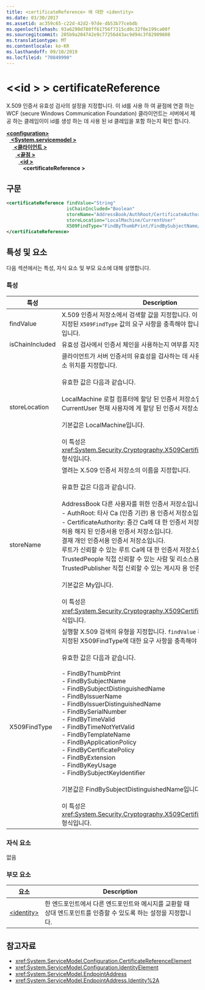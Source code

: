 ```yaml
---
title: <certificateReference> 에 대한 <identity>
ms.date: 03/30/2017
ms.assetid: ac359c65-c22d-42d2-97de-db53b77cebdb
ms.openlocfilehash: 93a6290d780ff61756f7315cd0c32f0e199ca00f
ms.sourcegitcommit: 205b9a204742e9c77256d43ac9d94c3f82909808
ms.translationtype: MT
ms.contentlocale: ko-KR
ms.lasthandoff: 09/10/2019
ms.locfileid: "70849990"
---
```

# <a name="certificatereference-for-identity"></a>\<\<id > > certificateReference
X.509 인증서 유효성 검사의 설정을 지정합니다. 이 id를 사용 하 여 끝점에 연결 하는 WCF (secure Windows Communication Foundation) 클라이언트는 서버에서 제공 하는 클레임이이 id를 생성 하는 데 사용 된 id 클레임을 포함 하는지 확인 합니다.  
  
[ **\<configuration>** ](../configuration-element.md)\
&nbsp;&nbsp;[ **\<System.servicemodel >** ](system-servicemodel.md)\
&nbsp;&nbsp;&nbsp;&nbsp;[ **\<클라이언트 >** ](client.md)\
&nbsp;&nbsp;&nbsp;&nbsp;&nbsp;&nbsp;[ **\<끝점 >** ](endpoint-of-client.md)\
&nbsp;&nbsp;&nbsp;&nbsp;&nbsp;&nbsp;&nbsp;&nbsp;[ **\<id >** ](identity.md)\
&nbsp;&nbsp;&nbsp;&nbsp;&nbsp;&nbsp;&nbsp;&nbsp;&nbsp;&nbsp; **\<certificateReference >**  
  
## <a name="syntax"></a>구문  
  
```xml  
<certificateReference findValue="String"
                      isChainIncluded="Boolean"
                      storeName="AddressBook/AuthRoot/CertificateAuthority/Disallowed/My/Root/TrustedPeople/TrustedPublisher"
                      storeLocation="LocalMachine/CurrentUser"
                      X509FindType="FindByThumbPrint/FindBySubjectName/FindBySubjectDistinguishedName/FindByIssuerName/FindByIssuerDistinguishedName/FindBySerialNumber/FindByTimeValid/FindByTimeNotYetValid/FindByTemplateName/FindByApplicationPolicy/FindByCertificatePolicy/FindByExtension/FindByKeyUsage/FindBySubjectKeyIdentifier">
</certificateReference>
```  
  
## <a name="attributes-and-elements"></a>특성 및 요소  
 다음 섹션에서는 특성, 자식 요소 및 부모 요소에 대해 설명합니다.  
  
### <a name="attributes"></a>특성  
  
|특성|Description|  
|---------------|-----------------|  
|findValue|X.509 인증서 저장소에서 검색할 값을 지정합니다. 이 특성에 포함된 형식은 지정된 `X509FindType` 값의 요구 사항을 충족해야 합니다. 기본값은 빈 문자열입니다.|  
|isChainIncluded|유효성 검사에서 인증서 체인을 사용하는지 여부를 지정하는 부울 값입니다.|  
|storeLocation|클라이언트가 서버 인증서의 유효성을 검사하는 데 사용할 수 있는 인증서 저장소 위치를 지정합니다.<br /><br /> 유효한 값은 다음과 같습니다.<br /><br /> LocalMachine 로컬 컴퓨터에 할당 된 인증서 저장소입니다.<br />CurrentUser 현재 사용자에 게 할당 된 인증서 저장소입니다.<br /><br /> 기본값은 LocalMachine입니다.<br /><br /> 이 특성은 <xref:System.Security.Cryptography.X509Certificates.StoreLocation> 형식입니다.|  
|storeName|열려는 X.509 인증서 저장소의 이름을 지정합니다.<br /><br /> 유효한 값은 다음과 같습니다.<br /><br /> AddressBook 다른 사용자를 위한 인증서 저장소입니다.<br />-   AuthRoot: 타사 Ca (인증 기관) 용 인증서 저장소입니다.<br />-   CertificateAuthority: 중간 Ca에 대 한 인증서 저장소입니다.<br />허용 해지 된 인증서용 인증서 저장소입니다.<br />결재 개인 인증서용 인증서 저장소입니다.<br />루트가 신뢰할 수 있는 루트 Ca에 대 한 인증서 저장소입니다.<br />TrustedPeople 직접 신뢰할 수 있는 사람 및 리소스용 인증서 저장소입니다.<br />TrustedPublisher 직접 신뢰할 수 있는 게시자 용 인증서 저장소입니다.<br /><br /> 기본값은 My입니다.<br /><br /> 이 특성은 <xref:System.Security.Cryptography.X509Certificates.StoreName> 형식입니다.|  
|X509FindType|실행할 X.509 검색의 유형을 지정합니다. `findValue` 특성에 포함된 형식은 지정된 X509FindType에 대한 요구 사항을 충족해야 합니다.<br /><br /> 유효한 값은 다음과 같습니다.<br /><br /> -   FindByThumbPrint<br />-   FindBySubjectName<br />-   FindBySubjectDistinguishedName<br />-   FindByIssuerName<br />-   FindByIssuerDistinguishedName<br />-   FindBySerialNumber<br />-   FindByTimeValid<br />-   FindByTimeNotYetValid<br />-   FindByTemplateName<br />-   FindByApplicationPolicy<br />-   FindByCertificatePolicy<br />-   FindByExtension<br />-   FindByKeyUsage<br />-   FindBySubjectKeyIdentifier<br /><br /> 기본값은 FindBySubjectDistinguishedName입니다.<br /><br /> 이 특성은 <xref:System.Security.Cryptography.X509Certificates.X509FindType> 형식입니다.|  
  
### <a name="child-elements"></a>자식 요소  
 없음  
  
### <a name="parent-elements"></a>부모 요소  
  
|요소|Description|  
|-------------|-----------------|  
|[\<identity>](identity.md)|한 엔드포인트에서 다른 엔드포인트와 메시지를 교환할 때 상대 엔드포인트를 인증할 수 있도록 하는 설정을 지정합니다.|  
  
## <a name="see-also"></a>참고자료

- <xref:System.ServiceModel.Configuration.CertificateReferenceElement>
- <xref:System.ServiceModel.Configuration.IdentityElement>
- <xref:System.ServiceModel.EndpointAddress>
- <xref:System.ServiceModel.EndpointAddress.Identity%2A>
